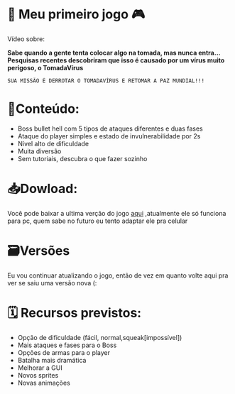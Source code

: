 # 🔌 Meu primeiro jogo 🎮
Vídeo sobre:

**Sabe quando a gente tenta colocar algo na tomada, mas nunca entra...
Pesquisas recentes descobriram que isso é causado por um vírus muito perigoso, o TomadaVírus**
````
SUA MISSÃO É DERROTAR O TOMADAVÍRUS E RETOMAR A PAZ MUNDIAL!!!
````

# 🔌Conteúdo:

-  Boss bullet hell com 5 tipos de ataques diferentes e duas fases
-  Ataque do player simples e estado de invulnerabilidade por 2s
-  Nível alto de dificuldade
-  Muita diversão
-  Sem tutoriais, descubra o que fazer sozinho 

# 📥Dowload:
Você pode baixar a ultima verção do jogo [aqui](https://github.com/lucaphill/TomadaVirus/releases)
,atualmente ele só funciona para pc, quem sabe no futuro eu tento adaptar ele pra celular


#  🗃️Versões
Eu vou continuar atualizando o jogo, então de vez em quanto volte aqui pra ver se saiu uma versão nova (:

# 🗓️ Recursos previstos:


-  Opção de dificuldade (fácil, normal,squeak[impossível])
-  Mais ataques e fases para o Boss
-  Opções de armas para o player
-  Batalha mais dramática 
-  Melhorar a GUI
-  Novos sprites 
-  Novas animações


